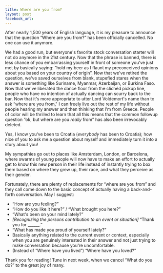 ```yaml
---
title: Where are you from?
layout: post
facebook_url: 
---
```


After nearly 1,500 years of English language, it is my pleasure to announce that the question “Where are you from?” has been officially cancelled. No one can use it anymore.

We had a good run, but everyone's favorite stock conversation starter will not do anymore in the 21st century. Now that the phrase is banned, there is less chance of you embarrassing yourself in front of someone you've just met by basically saying: “hold my beer as I flaunt my preconceived opinions about you based on your country of origin”. Now that we've retired the question, we've saved ourselves from blank, stupefied stares when the answer is something like Suriname, Myanmar, Azerbaijan, or Burkina Faso. Now that we've liberated the dance floor from the clichéd pickup line, people who have no intention of actually dancing can scurry back to the bar. Now that it's more appropriate to utter Lord Voldemort's name than to ask “where are you from," I can freely live out the rest of my life without people hearing my answer and then thinking that I'm from Greece. People of color will be thrilled to learn that all this means that the common followup question “ok, but where are you *really* from” has also been irrevocably deleted.

Yes, I know you've been to Croatia (*everybody* has been to Croatia); how nice of you to ask me a question about myself and immediately turn it into a story about you!

My sympathies go out to places like Amsterdam, London, or Barcelona, where swarms of young people will now have to make an effort to actually get to know this new person in their life instead of instantly trying to box them based on where they grew up, their race, and what they perceive as their gender.

Fortunately, there are plenty of replacements for “where are you from” and they call come down to the basic concept of actually having a back-and-forth conversation. May I suggest:

* “How are you feeling?”
* “How do you like it here?” / “What brought you here?”
* “What's been on your mind lately?”
* <i>[Recognizing the persons contribution to an event or situation]</i> “Thank you for ______.”
* “What has made you proud of yourself lately?”
* Basically anything related to the current event or context, especially when you are genuinely interested in their answer and not just trying to make conversation because you're uncomfortable.
* (Instead of “Where have you lived”) “Where have you loved?”

Thank you for reading! Tune in next week, when we cancel “What do you do?” to the great joy of many.
